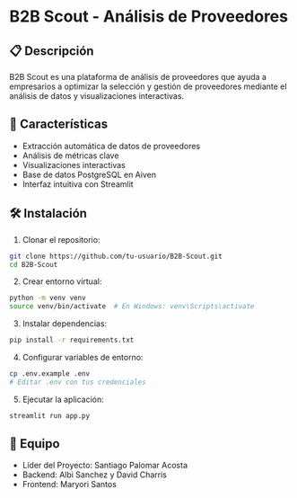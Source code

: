 # B2B Scout - Análisis de Proveedores

## 📋 Descripción
B2B Scout es una plataforma de análisis de proveedores que ayuda a empresarios a optimizar la selección y gestión de proveedores mediante el análisis de datos y visualizaciones interactivas.

## 🚀 Características
- Extracción automática de datos de proveedores
- Análisis de métricas clave
- Visualizaciones interactivas
- Base de datos PostgreSQL en Aiven
- Interfaz intuitiva con Streamlit

## 🛠️ Instalación

1. Clonar el repositorio:
```bash
git clone https://github.com/tu-usuario/B2B-Scout.git
cd B2B-Scout
```

2. Crear entorno virtual:
```bash
python -m venv venv
source venv/bin/activate  # En Windows: venv\Scripts\activate
```

3. Instalar dependencias:
```bash
pip install -r requirements.txt
```

4. Configurar variables de entorno:
```bash
cp .env.example .env
# Editar .env con tus credenciales
```

5. Ejecutar la aplicación:
```bash
streamlit run app.py
```

## 🤝 Equipo
- Líder del Proyecto: Santiago Palomar Acosta
- Backend: Albi Sanchez y David Charris
- Frontend: Maryori Santos
